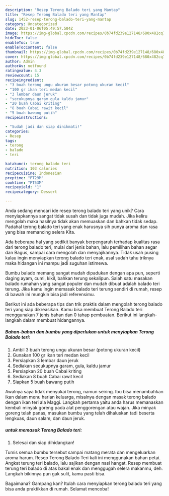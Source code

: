 ```yaml
---
description: "Resep Terong Balado teri yang Mantap"
title: "Resep Terong Balado teri yang Mantap"
slug: 1452-resep-terong-balado-teri-yang-mantap
category: Uncategorized
date: 2023-01-06T05:49:57.504Z
image: https://img-global.cpcdn.com/recipes/0b74fd239e127148/680x482cq70/terong-balado-teri-foto-resep-utama.jpg
hideToc: false
enableToc: true
enableTocContent: false
thumbnail: https://img-global.cpcdn.com/recipes/0b74fd239e127148/680x482cq70/terong-balado-teri-foto-resep-utama.jpg
cover: https://img-global.cpcdn.com/recipes/0b74fd239e127148/680x482cq70/terong-balado-teri-foto-resep-utama.jpg
author: Admin
authorAv: notfound
ratingvalue: 4.3
reviewcount: 15
recipeingredient:
- "3 buah terong ungu ukuran besar potong ukuran kecil"
- "100 gr ikan teri medan kecil"
- "3 lembar daun jeruk"
- "secukupnya garam gula kaldu jamur"
- "20 buah Cabai kriting"
- "8 buah Cabai rawit kecil"
- "5 buah bawang putih"
recipeinstructions:

- "Sudah jadi dan siap dinikmati!"
categories:
- Resep
tags:
- terong
- balado
- teri

katakunci: terong balado teri 
nutrition: 103 calories
recipecuisine: Indonesian
preptime: "PT29M"
cooktime: "PT53M"
recipeyield: "1"
recipecategory: Dessert

---
```





Anda sedang mencari ide resep terong balado teri yang unik? Cara menyiapkannya sangat tidak susah dan tidak juga mudah. Jika keliru mengolah maka hasilnya tidak akan memuaskan dan bahkan tidak sedap. Padahal terong balado teri yang enak harusnya sih punya aroma dan rasa yang bisa memancing selera Kita.





Ada beberapa hal yang sedikit banyak berpengaruh terhadap kualitas rasa dari terong balado teri, mulai dari jenis bahan, lalu pemilihan bahan segar dan Bagus, sampai cara mengolah dan menyajikannya. Tidak usah pusing kalau ingin menyiapkan terong balado teri enak,      asal sudah tahu triknya maka hidangan ini mampu jadi suguhan istimewa.














Bumbu balado memang sangat mudah dipadukan dengan apa pun, seperti daging ayam, cumi, kikil, bahkan terung sekalipun. Salah satu masakan balado rumahan yang sangat populer dan mudah dibuat adalah balado teri terung. Jika kamu ingin memasak balado teri terung sendiri di rumah, resep di bawah ini mungkin bisa jadi referensimu.






Berikut ini ada beberapa tips dan trik praktis dalam mengolah terong balado teri yang siap dikreasikan. Kamu bisa membuat Terong Balado teri menggunakan 7 jenis bahan dan 0 tahap pembuatan. Berikut ini langkah-langkah dalam membuat hidangannya.

<!--inarticleads1-->

##### Bahan-bahan dan bumbu yang diperlukan untuk menyiapkan Terong Balado teri:

1. Ambil 3 buah terong ungu ukuran besar (potong ukuran kecil)
1. Gunakan 100 gr ikan teri medan kecil
1. Persiapkan 3 lembar daun jeruk
1. Sediakan secukupnya garam, gula, kaldu jamur
1. Persiapkan 20 buah Cabai kriting
1. Sediakan 8 buah Cabai rawit kecil
1. Siapkan 5 buah bawang putih


Awalnya saya tidak menyukai terong, namun seiring. Ibu bisa menambahkan ikan dalam menu harian keluarga, misalnya dengan masak terong balado dengan ikan teri ala Maggi. Langkah pertama yaitu anda harus memanaskan kembali minyak goreng pada alat penggorengan atau wajan. Jika minyak goreng telah panas, masukan bumbu yang telah dihaluskan tadi beserta lengkuas, daun salam, dan daun jeruk. 

<!--inarticleads2-->

#####  untuk memasak Terong Balado teri:


1. Selesai dan siap dihidangkan!

Tumis semua bumbu tersebut sampai matang merata dan mengeluarkan aroma harum. Resep Terong Balado Teri kali ini menggunakan bahan petai. Angkat terung teri balado, lalu sajikan dengan nasi hangat. Resep membuat terung teri balado di atas bakal enak dan menggugah selera makanmu, deh. Langkah bikinnya pun gak sulit, kamu pasti bisa. 

Bagaimana? Gampang kan? Itulah cara menyiapkan terong balado teri yang bisa anda praktikkan di rumah. Selamat mencoba!
